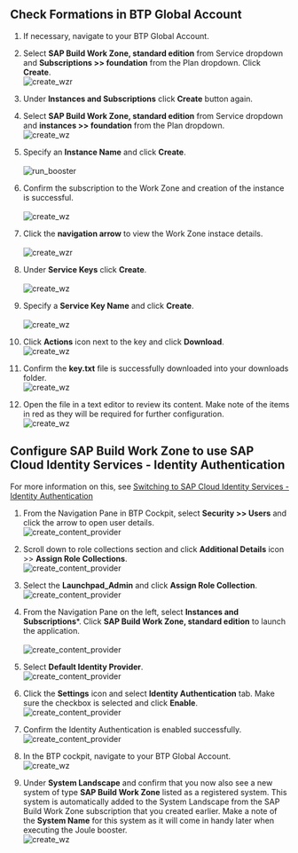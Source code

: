 ## Check Formations in BTP Global Account
1. If necessary, navigate to your BTP Global Account.

2. Select **SAP Build Work Zone, standard edition** from Service dropdown and **Subscriptions >> foundation** from the Plan dropdown. Click **Create**.</br> 
![create_wzr](2.jpg)   

3. Under **Instances and Subscriptions** click **Create** button again. 
4. Select **SAP Build Work Zone, standard edition** from Service dropdown and **instances >> foundation** from the Plan dropdown.</br>
![create_wz](3.jpg)  

5. Specify an **Instance Name** and click **Create**.</br>         
![run_booster](4.jpg)

6. Confirm the subscription to the Work Zone and creation of the instance is successful.</br>                                                        
![create_wz](5.jpg)

7. Click the **navigation arrow** to view the Work Zone instace details.</br>                                     
![create_wzr](6-1.jpg)

8. Under **Service Keys** click **Create**.</br>                                                       
![create_wz](7.jpg)

9. Specify a **Service Key Name** and click **Create**.</br>                  
![create_wz](8.jpg)

10. Click **Actions** icon next to the key and click **Download**.</br>
![create_wz](9.jpg)

11. Confirm the **key.txt** file is successfully downloaded into your downloads folder.</br>
![create_wz](10.jpg)

12. Open the file in a text editor to review its content.  Make note of the items in red as they will be required for further configuration.</br>
![create_wz](11.jpg)

## Configure SAP Build Work Zone to use SAP Cloud Identity Services - Identity Authentication
For more information on this, see [Switching to SAP Cloud Identity Services - Identity Authentication](https://help.sap.com/docs/build-work-zone-standard-edition/sap-build-work-zone-standard-edition/switching-to-sap-cloud-identity-services-identity-authentication?q=identity+authentication)
1. From the Navigation Pane in BTP Cockpit, select **Security >> Users** and click the arrow to open user details.</br>
![create_content_provider](13.jpg)

2. Scroll down to role collections section and click **Additional Details** icon >> **Assign Role Collections**.</br> 
![create_content_provider](14.jpg)   

3. Select the **Launchpad_Admin** and click **Assign Role Collection**.</br>
![create_content_provider](15.jpg) 

4. From the Navigation Pane on the left, select **Instances and Subscriptions***. Click **SAP Build Work Zone, standard edition** to launch the application.</br>  
![create_content_provider](16.jpg) 

5. Select **Default Identity Provider**.</br>
![create_content_provider](17.jpg)

6. Click the **Settings** icon and select **Identity Authentication** tab.  Make sure the checkbox is selected and click **Enable**.</br>
![create_content_provider](18.jpg)

7. Confirm the Identity Authentication is enabled successfully.</br>
![create_content_provider](19.jpg)

8.  In the BTP cockpit, navigate to your BTP Global Account.</br>
![create_wz](11-1.jpg)
15.  Under **System Landscape** and confirm that you now also see a new system of type **SAP Build Work Zone** listed as a registered system.  This system is automatically added to the System Landscape from the SAP Build Work Zone subscription that you created earlier.  Make a note of the **System Name** for this system as it will come in handy later when executing the Joule booster.</br>
![create_wz](20.jpg)
